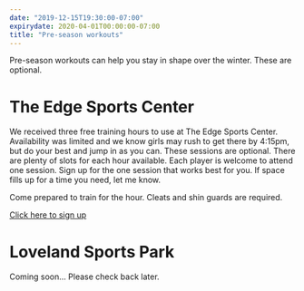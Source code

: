 ```yaml
---
date: "2019-12-15T19:30:00-07:00"
expirydate: 2020-04-01T00:00:00-07:00
title: "Pre-season workouts"
---
```


Pre-season workouts can help you stay in shape over the winter. These are
optional.

<!--more-->

# The Edge Sports Center

We received three free training hours to use at The Edge Sports Center.
Availability was limited and we know girls may rush to get there by 4:15pm, but
do your best and jump in as you can. These sessions are optional. There are
plenty of slots for each hour available. Each player is welcome to attend one
session. Sign up for the one session that works best for you. If space fills up
for a time you need, let me know.

Come prepared to train for the hour. Cleats and shin guards are required.

[Click here to sign up][1]

# Loveland Sports Park

Coming soon... Please check back later.


[1]: https://www.signupgenius.com/go/20F0E44ADAF29AAFB6-indoor
